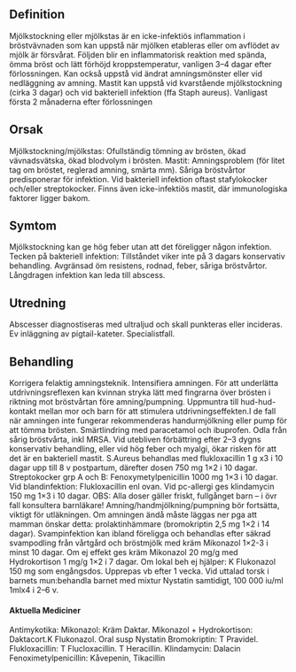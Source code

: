 ## Definition

Mjölkstockning eller mjölkstas är en icke-infektiös inflammation i bröstvävnaden som kan uppstå när mjölken etableras eller om avflödet av mjölk är försvårat. Följden blir en inflammatorisk reaktion med spända, ömma bröst och lätt förhöjd kroppstemperatur, vanligen 3–4 dagar efter förlossningen. Kan också uppstå vid ändrat amningsmönster eller vid nedläggning av amning.
Mastit kan uppstå vid kvarstående mjölkstockning (cirka 3 dagar) och vid bakteriell infektion (ffa Staph aureus). Vanligast första 2 månaderna efter förlossningen

## Orsak

Mjölkstockning/mjölkstas: Ofullständig tömning av brösten, ökad vävnadsvätska, ökad blodvolym i brösten.
Mastit: Amningsproblem (för litet tag om bröstet, reglerad amning, smärta mm). Såriga bröstvårtor predisponerar för infektion. Vid bakteriell infektion oftast stafylokocker och/eller streptokocker. Finns även icke-infektiös mastit, där immunologiska faktorer ligger bakom.

## Symtom

Mjölkstockning kan ge hög feber utan att det föreligger någon infektion. Tecken på bakteriell infektion: Tillståndet viker inte på 3 dagars konservativ behandling. Avgränsad öm resistens, rodnad, feber, såriga bröstvårtor. Långdragen infektion kan leda till abscess.

## Utredning

Abscesser diagnostiseras med ultraljud och skall punkteras eller incideras. Ev inläggning av pigtail-kateter. Specialistfall.

## Behandling

Korrigera felaktig amningsteknik. Intensifiera amningen. För att underlätta utdrivningsreflexen kan kvinnan stryka lätt med fingrarna över brösten i riktning mot bröstvårtan före amning/pumpning. Uppmuntra till hud-hud-kontakt mellan mor och barn för att stimulera utdrivningseffekten.I de fall när amningen inte fungerar rekommenderas handurmjölkning eller pump för att tömma brösten. Smärtlindring med paracetamol och ibuprofen. Odla från sårig bröstvårta, inkl MRSA. Vid utebliven förbättring efter 2–3 dygns konservativ behandling, eller vid hög feber och myalgi, ökar risken för att det är en bakteriell mastit. S.Aureus behandlas med flukloxacillin 1 g x3 i 10 dagar upp till 8 v postpartum, därefter dosen 750 mg 1×2 i 10 dagar. Streptokocker grp A och B: Fenoxymetylpenicillin 1000 mg 1×3 i 10 dagar. Vid blandinfektion: Flukloxacillin enl ovan. Vid pc-allergi ges klindamycin 150 mg 1×3 i 10 dagar. OBS: Alla doser gäller friskt, fullgånget barn – i övr fall konsultera barnläkare!
Amning/handmjölkning/pumpning bör fortsätta, viktigt för utläkningen. Om amningen ändå måste läggas ner pga att mamman önskar detta: prolaktinhämmare (bromokriptin 2,5 mg 1×2 i 14 dagar).
Svampinfektion kan ibland föreligga och behandlas efter säkrad svampodling från vårtgård och bröstmjölk med kräm Mikonazol 1×2-3 i minst 10 dagar. Om ej effekt ges kräm Mikonazol 20 mg/g med Hydrokortison 1 mg/g 1×2 i 7 dagar. Om lokal beh ej hjälper: K Flukonazol 150 mg som engångsdos. Upprepas vb efter 1 vecka. Vid uttalad torsk i barnets mun:behandla barnet med mixtur Nystatin samtidigt, 100 000 iu/ml 1mlx4 i 2–6 v.


#### Aktuella Mediciner

Antimykotika: Mikonazol: Kräm Daktar. Mikonazol + Hydrokortison: Daktacort.K Flukonazol. Oral susp Nystatin
Bromokriptin: T Pravidel.
Flukloxacillin: T Flucloxacillin. T Heracillin.
Klindamycin: Dalacin
Fenoximetylpenicillin: Kåvepenin, Tikacillin

